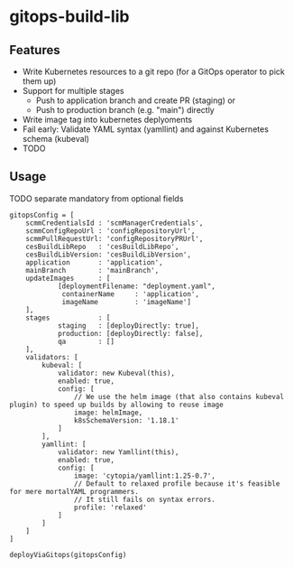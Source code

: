 
# gitops-build-lib

## Features

* Write Kubernetes resources to a git repo (for a GitOps operator to pick them up)
* Support for multiple stages
  * Push to application branch and create PR (staging) or
  * Push to production branch (e.g. "main") directly
* Write image tag into kubernetes deplyoments
* Fail early: Validate YAML syntax (yamllint) and against Kubernetes schema (kubeval)
* TODO

## Usage

TODO separate mandatory from optional fields
```
gitopsConfig = [
    scmmCredentialsId : 'scmManagerCredentials',
    scmmConfigRepoUrl : 'configRepositoryUrl',
    scmmPullRequestUrl: 'configRepositoryPRUrl',
    cesBuildLibRepo   : 'cesBuildLibRepo',
    cesBuildLibVersion: 'cesBuildLibVersion',
    application       : 'application',
    mainBranch        : 'mainBranch',
    updateImages      : [
            [deploymentFilename: "deployment.yaml",
             containerName     : 'application',
             imageName         : 'imageName']
    ],
    stages            : [
            staging   : [deployDirectly: true],
            production: [deployDirectly: false],
            qa        : []
    ],
    validators: [
        kubeval: [
            validator: new Kubeval(this),
            enabled: true,
            config: [
                // We use the helm image (that also contains kubeval plugin) to speed up builds by allowing to reuse image
                image: helmImage,
                k8sSchemaVersion: '1.18.1'
            ]
        ],
        yamllint: [
            validator: new Yamllint(this),
            enabled: true,
            config: [
                image: 'cytopia/yamllint:1.25-0.7',
                // Default to relaxed profile because it's feasible for mere mortalYAML programmers.
                // It still fails on syntax errors.
                profile: 'relaxed'
            ]
        ]
    ]
]

deployViaGitops(gitopsConfig)
```
